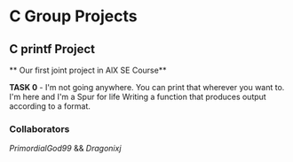 # C Group Projects 


## C printf Project

** Our first joint project in AlX SE Course**


**TASK 0** - I'm not going anywhere. You can print that wherever you want to. I'm here and I'm a Spur for life
Writing a function that produces output according to a format.























### **Collaborators**
*PrimordialGod99* && *Dragonixj*
